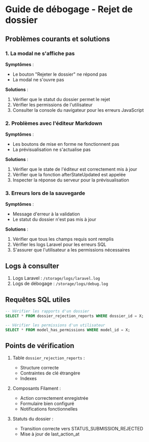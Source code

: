 # Guide de débogage - Rejet de dossier

## Problèmes courants et solutions

### 1. La modal ne s'affiche pas

**Symptômes** :
- Le bouton "Rejeter le dossier" ne répond pas
- La modal ne s'ouvre pas

**Solutions** :
1. Vérifier que le statut du dossier permet le rejet
2. Vérifier les permissions de l'utilisateur
3. Consulter la console du navigateur pour les erreurs JavaScript

### 2. Problèmes avec l'éditeur Markdown

**Symptômes** :
- Les boutons de mise en forme ne fonctionnent pas
- La prévisualisation ne s'actualise pas

**Solutions** :
1. Vérifier que le state de l'éditeur est correctement mis à jour
2. Vérifier que la fonction afterStateUpdated est appelée
3. Inspecter la réponse du serveur pour la prévisualisation

### 3. Erreurs lors de la sauvegarde

**Symptômes** :
- Message d'erreur à la validation
- Le statut du dossier n'est pas mis à jour

**Solutions** :
1. Vérifier que tous les champs requis sont remplis
2. Vérifier les logs Laravel pour les erreurs SQL
3. S'assurer que l'utilisateur a les permissions nécessaires

## Logs à consulter

1. Logs Laravel : `/storage/logs/laravel.log`
2. Logs de débogage : `/storage/logs/debug.log`

## Requêtes SQL utiles

```sql
-- Vérifier les rapports d'un dossier
SELECT * FROM dossier_rejection_reports WHERE dossier_id = X;

-- Vérifier les permissions d'un utilisateur
SELECT * FROM model_has_permissions WHERE model_id = X;
```

## Points de vérification

1. Table `dossier_rejection_reports` :
   - Structure correcte
   - Contraintes de clé étrangère
   - Indexes

2. Composants Filament :
   - Action correctement enregistrée
   - Formulaire bien configuré
   - Notifications fonctionnelles

3. Statuts du dossier :
   - Transition correcte vers STATUS_SUBMISSION_REJECTED
   - Mise à jour de last_action_at
